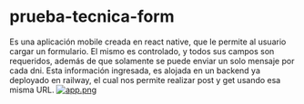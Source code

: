 # prueba-tecnica-form
Es una aplicación mobile creada en react native, que le permite al usuario cargar un formulario. El mismo es controlado, y todos sus campos son requeridos, además de  que solamente se puede enviar un solo mensaje por cada dni. Esta información ingresada, es alojada en un backend ya deployado en railway, el cual nos permite realizar post y get usando esa misma URL.
[![app.png](https://i.postimg.cc/90YNNYyr/app.png)](https://postimg.cc/rRzJDWnk)

